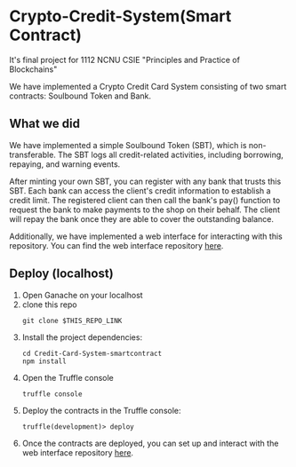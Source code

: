# Crypto-Credit-System(Smart Contract)

It's final project for 1112 NCNU CSIE "Principles and Practice of Blockchains"

We have implemented a Crypto Credit Card System consisting of two smart contracts: Soulbound Token and Bank.

## What we did

We have implemented a simple Soulbound Token (SBT), which is non-transferable. The SBT logs all credit-related activities, including borrowing, repaying, and warning events.

After minting your own SBT, you can register with any bank that trusts this SBT. Each bank can access the client's credit information to establish a credit limit. The registered client can then call the bank's pay() function to request the bank to make payments to the shop on their behalf. The client will repay the bank once they are able to cover the outstanding balance.

Additionally, we have implemented a web interface for interacting with this repository. You can find the web interface repository [here](https://github.com/snsd0805/Credit-Card-System-web).

## Deploy (localhost)
1. Open Ganache on your localhost
2. clone this repo
    ```
    git clone $THIS_REPO_LINK
    ```
3. Install the project dependencies:
    ```
    cd Credit-Card-System-smartcontract
    npm install
    ```
4. Open the Truffle console
    ```
    truffle console
    ```
5. Deploy the contracts in the Truffle console:
    ```
    truffle(development)> deploy    
    ```
6. Once the contracts are deployed, you can set up and interact with the web interface repository [here](https://github.com/snsd0805/Credit-Card-System-web).
